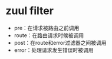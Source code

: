 # zuul filter

* pre：在请求被路由之前调用 
* route：在路由请求时候被调用  
* post：在route和error过滤器之间被调用  
* error：处理请求发生错误时被调用